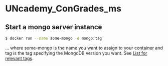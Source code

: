 # UNcademy_ConGrades_ms

## Start a mongo server instance
```bash
$ docker run --name some-mongo -d mongo:tag
```
... where some-mongo is the name you want to assign to your container and tag is the tag specifying the MongoDB version you want. 
See [List for relevant tags](https://github.com/docker-library/docs/blob/master/mongo/README.md#supported-tags-and-respective-dockerfile-links).
